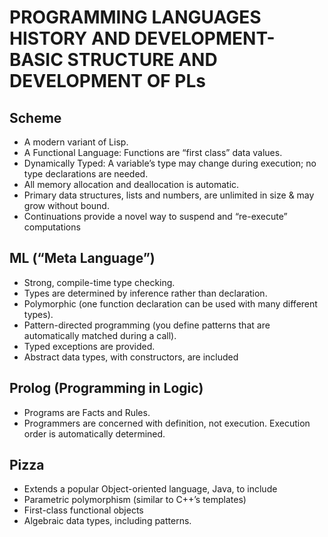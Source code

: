 # PROGRAMMING LANGUAGES HISTORY AND DEVELOPMENT-BASIC STRUCTURE AND DEVELOPMENT OF PLs

## Scheme

- A modern variant of Lisp.
- A Functional Language: Functions are
“first class” data values.
- Dynamically Typed: A variable’s type
may change during execution; no
type declarations are needed.
- All memory allocation and
deallocation is automatic.
- Primary data structures, lists and
numbers, are unlimited in size & may
grow without bound.
- Continuations provide a novel way to
suspend and “re-execute”
computations

## ML (“Meta Language”)

- Strong, compile-time type checking.
- Types are determined by inference
rather than declaration.
- Polymorphic (one function
declaration can be used with many
different types).
- Pattern-directed programming (you
define patterns that are automatically
matched during a call).
- Typed exceptions are provided.
- Abstract data types, with
constructors, are included

## Prolog (Programming in Logic)

- Programs are Facts and Rules.
- Programmers are concerned with
definition, not execution.
Execution order is automatically
determined.
## Pizza

- Extends a popular Object-oriented
language, Java, to include
- Parametric polymorphism (similar to
C++’s templates)
- First-class functional objects
- Algebraic data types, including
patterns.

